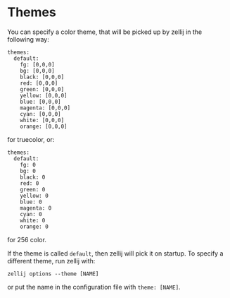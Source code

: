 # Themes
You can specify a color theme, that will be picked up by
zellij in the following way:

```
themes:
  default:
    fg: [0,0,0]
    bg: [0,0,0]
    black: [0,0,0]
    red: [0,0,0]
    green: [0,0,0]
    yellow: [0,0,0]
    blue: [0,0,0]
    magenta: [0,0,0]
    cyan: [0,0,0]
    white: [0,0,0]
    orange: [0,0,0]
```
for truecolor, or:
```
themes:
  default:
    fg: 0
    bg: 0
    black: 0
    red: 0
    green: 0
    yellow: 0
    blue: 0
    magenta: 0
    cyan: 0
    white: 0
    orange: 0
```
for 256 color.

If the theme is called `default`, then zellij will pick it on startup.
To specify a different theme, run zellij with:
```
zellij options --theme [NAME]
```
or put the name in the configuration file with `theme: [NAME]`.
